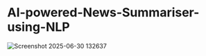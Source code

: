 # AI-powered-News-Summariser-using-NLP

![Screenshot 2025-06-30 132637](https://github.com/user-attachments/assets/5d100627-3f5e-4ced-b99d-d406d7be704f)
